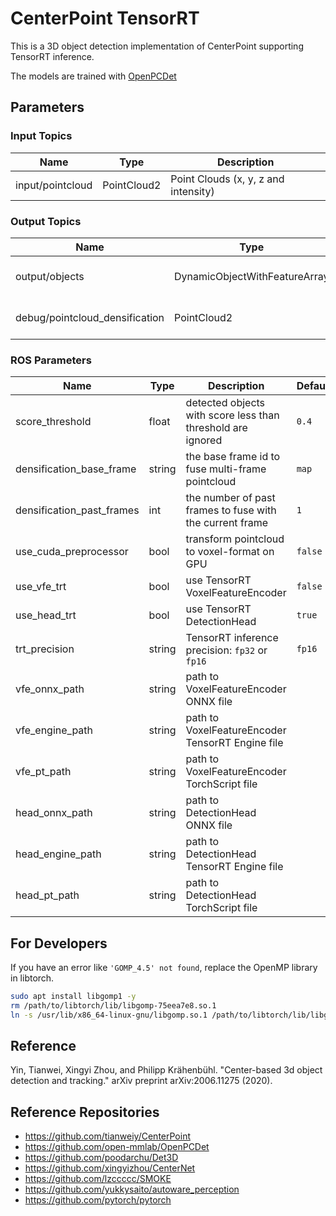 # CenterPoint TensorRT

This is a 3D object detection implementation of CenterPoint supporting TensorRT inference.

The models are trained with [OpenPCDet](https://github.com/tier4/OpenPCDet)

## Parameters

### Input Topics

| Name             | Type        | Description                          |
| ---------------- | ----------- | ------------------------------------ |
| input/pointcloud | PointCloud2 | Point Clouds (x, y, z and intensity) |

### Output Topics

| Name                           | Type                          | Description            |
| ------------------------------ | ----------------------------- | ---------------------- |
| output/objects                 | DynamicObjectWithFeatureArray | 3D Bounding Box        |
| debug/pointcloud_densification | PointCloud2                   | multi-frame pointcloud |

### ROS Parameters

| Name                      | Type   | Description                                                 | Default |
| ------------------------- | ------ | ----------------------------------------------------------- | ------- |
| score_threshold           | float  | detected objects with score less than threshold are ignored | `0.4`   |
| densification_base_frame  | string | the base frame id to fuse multi-frame pointcloud            | `map`   |
| densification_past_frames | int    | the number of past frames to fuse with the current frame    | `1`     |
| use_cuda_preprocessor     | bool   | transform pointcloud to voxel-format on GPU                 | `false` |
| use_vfe_trt               | bool   | use TensorRT VoxelFeatureEncoder                            | `false` |
| use_head_trt              | bool   | use TensorRT DetectionHead                                  | `true`  |
| trt_precision             | string | TensorRT inference precision: `fp32` or `fp16`              | `fp16`  |
| vfe_onnx_path             | string | path to VoxelFeatureEncoder ONNX file                       |         |
| vfe_engine_path           | string | path to VoxelFeatureEncoder TensorRT Engine file            |         |
| vfe_pt_path               | string | path to VoxelFeatureEncoder TorchScript file                |         |
| head_onnx_path            | string | path to DetectionHead ONNX file                             |         |
| head_engine_path          | string | path to DetectionHead TensorRT Engine file                  |         |
| head_pt_path              | string | path to DetectionHead TorchScript file                      |         |

## For Developers

If you have an error like `'GOMP_4.5' not found`, replace the OpenMP library in libtorch.

```bash
sudo apt install libgomp1 -y
rm /path/to/libtorch/lib/libgomp-75eea7e8.so.1
ln -s /usr/lib/x86_64-linux-gnu/libgomp.so.1 /path/to/libtorch/lib/libgomp-75eea7e8.so.1
```

## Reference

Yin, Tianwei, Xingyi Zhou, and Philipp Krähenbühl. "Center-based 3d object detection and tracking." arXiv preprint arXiv:2006.11275 (2020).

## Reference Repositories

- <https://github.com/tianweiy/CenterPoint>
- <https://github.com/open-mmlab/OpenPCDet>
- <https://github.com/poodarchu/Det3D>
- <https://github.com/xingyizhou/CenterNet>
- <https://github.com/lzccccc/SMOKE>
- <https://github.com/yukkysaito/autoware_perception>
- <https://github.com/pytorch/pytorch>
